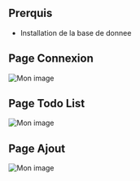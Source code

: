 <h2>Prerquis </h2>
<ul>
	<li> Installation de la base de donnee</li>
	</ul>
<h2>Page Connexion</h2>
<img src='https://nsa39.casimages.com/img/2018/12/11/181211101550393736.png' border='0' alt='Mon image' />
<h2>Page Todo List</h2>
<img src='https://nsa39.casimages.com/img/2018/12/11/181211101706169716.png' border='0' alt='Mon image' />
<h2>Page Ajout</h2>
<img src='https://nsa39.casimages.com/img/2018/12/11/181211101812319176.png' border='0' alt='Mon image' />
